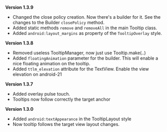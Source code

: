 
**Version 1.3.9**
* Changed the close policy creation. Now there's a builder for it. See the changes to the Builder `closePolicy` method.
* Added static methods `remove` and `removeAll` in the main Tooltip class.
* Added `android:layout_margins` as property of the `TooltipOverlay` style.

**Version 1.3.8**

* Removed useless TooltipManager, now just use Tooltip.make(..)
* Added `floatingAnimation` parameter for the builder. This will enable a nice floating animation on the tooltip.
* Added `ttlm_elevation` attribute for the TextView. Enable the view elevation on android-21

**Version 1.3.7**

* Added overlay pulse touch.
* Tooltips now follow correctly the target anchor

**Version 1.3.0**

* Added `android:textAppearance` in the TooltipLayout style
* Now tooltip follows the target view layout changes.

